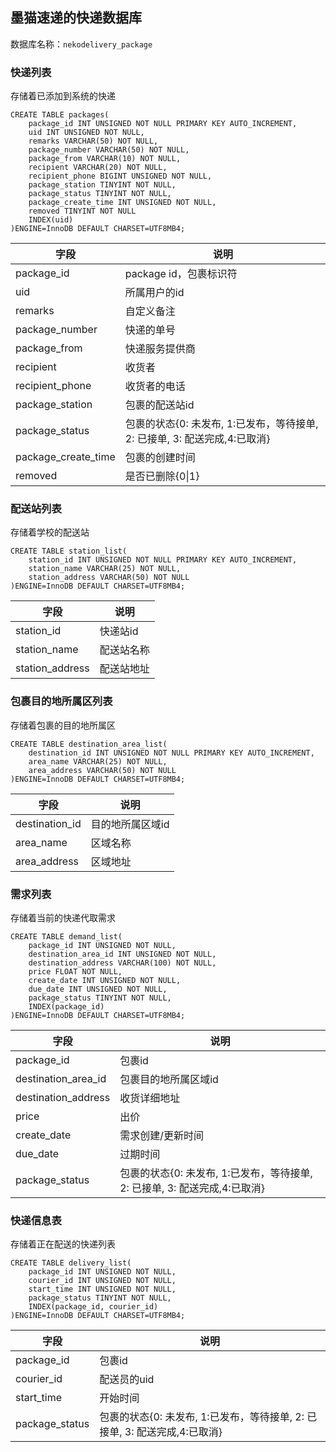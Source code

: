 ## 墨猫速递的快递数据库

数据库名称：`nekodelivery_package`

### 快递列表

存储着已添加到系统的快递

```mysql
CREATE TABLE packages(
	package_id INT UNSIGNED NOT NULL PRIMARY KEY AUTO_INCREMENT,
    uid INT UNSIGNED NOT NULL,
    remarks VARCHAR(50) NOT NULL,
    package_number VARCHAR(50) NOT NULL,
    package_from VARCHAR(10) NOT NULL,
    recipient VARCHAR(20) NOT NULL,
    recipient_phone BIGINT UNSIGNED NOT NULL,
    package_station TINYINT NOT NULL,
    package_status TINYINT NOT NULL,
    package_create_time INT UNSIGNED NOT NULL,
    removed TINYINT NOT NULL
    INDEX(uid)
)ENGINE=InnoDB DEFAULT CHARSET=UTF8MB4;
```

| 字段                | 说明                                                         |
| ------------------- | ------------------------------------------------------------ |
| package_id          | package id，包裹标识符                                       |
| uid                 | 所属用户的id                                                 |
| remarks             | 自定义备注                                                   |
| package_number      | 快递的单号                                                   |
| package_from        | 快递服务提供商                                               |
| recipient           | 收货者                                                       |
| recipient_phone     | 收货者的电话                                                 |
| package_station     | 包裹的配送站id                                               |
| package_status      | 包裹的状态{0: 未发布, 1:已发布，等待接单, 2: 已接单, 3: 配送完成,4:已取消} |
| package_create_time | 包裹的创建时间                                               |
| removed             | 是否已删除{0\|1}                                             |

### 配送站列表

存储着学校的配送站

```mysql
CREATE TABLE station_list(
	station_id INT UNSIGNED NOT NULL PRIMARY KEY AUTO_INCREMENT,
    station_name VARCHAR(25) NOT NULL,
    station_address VARCHAR(50) NOT NULL
)ENGINE=InnoDB DEFAULT CHARSET=UTF8MB4;
```

| 字段            | 说明       |
| --------------- | ---------- |
| station_id      | 快递站id   |
| station_name    | 配送站名称 |
| station_address | 配送站地址 |

### 包裹目的地所属区列表

存储着包裹的目的地所属区

```mysql
CREATE TABLE destination_area_list(
	destination_id INT UNSIGNED NOT NULL PRIMARY KEY AUTO_INCREMENT,
    area_name VARCHAR(25) NOT NULL,
    area_address VARCHAR(50) NOT NULL
)ENGINE=InnoDB DEFAULT CHARSET=UTF8MB4;
```

| 字段           | 说明             |
| -------------- | ---------------- |
| destination_id | 目的地所属区域id |
| area_name      | 区域名称         |
| area_address   | 区域地址         |

### 需求列表

存储着当前的快递代取需求

```mysql
CREATE TABLE demand_list(
    package_id INT UNSIGNED NOT NULL,
    destination_area_id INT UNSIGNED NOT NULL,
    destination_address VARCHAR(100) NOT NULL,
    price FLOAT NOT NULL,
    create_date INT UNSIGNED NOT NULL,
    due_date INT UNSIGNED NOT NULL,
    package_status TINYINT NOT NULL,
    INDEX(package_id)
)ENGINE=InnoDB DEFAULT CHARSET=UTF8MB4;
```

| 字段                | 说明                                                         |
| ------------------- | ------------------------------------------------------------ |
| package_id          | 包裹id                                                       |
| destination_area_id | 包裹目的地所属区域id                                         |
| destination_address | 收货详细地址                                                 |
| price               | 出价                                                         |
| create_date         | 需求创建/更新时间                                            |
| due_date            | 过期时间                                                     |
| package_status      | 包裹的状态{0: 未发布, 1:已发布，等待接单, 2: 已接单, 3: 配送完成,4:已取消} |

### 快递信息表

存储着正在配送的快递列表

```mysql
CREATE TABLE delivery_list(
    package_id INT UNSIGNED NOT NULL,
    courier_id INT UNSIGNED NOT NULL,
    start_time INT UNSIGNED NOT NULL,
    package_status TINYINT NOT NULL,
    INDEX(package_id, courier_id)
)ENGINE=InnoDB DEFAULT CHARSET=UTF8MB4;
```

| 字段           | 说明                                                         |
| -------------- | ------------------------------------------------------------ |
| package_id     | 包裹id                                                       |
| courier_id     | 配送员的uid                                                  |
| start_time     | 开始时间                                                     |
| package_status | 包裹的状态{0: 未发布, 1:已发布，等待接单, 2: 已接单, 3: 配送完成,4:已取消} |

